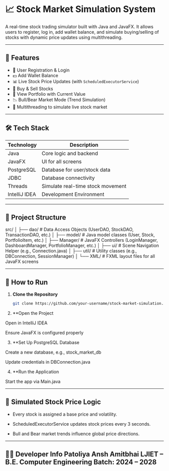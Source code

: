 # 📈 Stock Market Simulation System

A real-time stock trading simulator built with Java and JavaFX. It allows users to register, log in, add wallet balance, and simulate buying/selling of stocks with dynamic price updates using multithreading.

---

## 🚀 Features

- 🔐 User Registration & Login
- 💵 Add Wallet Balance
- 📊 Live Stock Price Updates (with `ScheduledExecutorService`)
- 🛒 Buy & Sell Stocks
- 📂 View Portfolio with Current Value
- 📉 Bull/Bear Market Mode (Trend Simulation)
- 🧵 Multithreading to simulate live stock market

---

## 🛠️ Tech Stack

| Technology     | Description                        |
|----------------|------------------------------------|
| Java           | Core logic and backend             |
| JavaFX         | UI for all screens                 |
| PostgreSQL     | Database for user/stock data       |
| JDBC           | Database connectivity              |
| Threads        | Simulate real-time stock movement  |
| IntelliJ IDEA  | Development Environment            |

---

## 📁 Project Structure

src/
│
├── dao/           # Data Access Objects (UserDAO, StockDAO, TransactionDAO, etc.)
│
├── model/         # Java model classes (User, Stock, PortfolioItem, etc.)
│
├── Manager/       # JavaFX Controllers (LoginManager, DashboardManager, PortfolioManager, etc.)
│
├── ui/            # Scene Navigation Helper (e.g., Connection.java)
│
├── util/          # Utility classes (e.g., DBConnection, SessionManager)
│
└── XML/           # FXML layout files for all JavaFX screens

---

## 🔧 How to Run

1. **Clone the Repository**
   ```bash
   git clone https://github.com/your-username/stock-market-simulation.git
2. **Open the Project

Open in IntelliJ IDEA

Ensure JavaFX is configured properly

3. **Set Up PostgreSQL Database

Create a new database, e.g., stock_market_db

Update credentials in DBConnection.java

4. **Run the Application

Start the app via Main.java

---

## 🧪 Simulated Stock Price Logic
- Every stock is assigned a base price and volatility.

- ScheduledExecutorService updates stock prices every 3 seconds.

- Bull and Bear market trends influence global price directions.

---
👨‍💻 Developer Info
Patoliya Ansh Amitbhai
LJIET – B.E. Computer Engineering
Batch: 2024 – 2028
---

